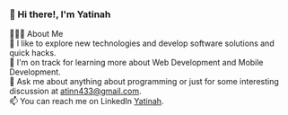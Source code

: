 ### 👋 Hi there!, I'm Yatinah <br>

👨🏻‍💻  About Me <br>
🔭  I like to explore new technologies and develop software solutions and quick hacks. <br>
🌱  I'm on track for learning more about Web Development and Mobile Development.<br>
💬  Ask me about anything about programming or just for some interesting discussion at atinn433@gmail.com. <br>
📫  You can reach me on LinkedIn [Yatinah](https://www.linkedin.com/in/yatinah-y-8809b6265/).  <br>
